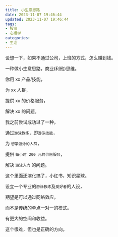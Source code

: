 ```yaml
---
title: 小生意思路
date: 2023-11-07 19:46:44
updated: 2023-11-07 19:46:44
tags:
- 投资
- 心理学
categories:
- 生活
---
```


设想一下，如果不通过公司，上班的方式，怎么赚到钱。

一种做小生意思路，商业(利他)思维。

你用 xx 产品/技能，

为 xx 人群，

提供 xx 的价格服务，

解决 xx 的问题。

我之前尝试成功过了一种，

通过`游泳教练`，即`游泳技能`，

为 `想学游泳的人群`，

提供 `每小时 200 元的价格服务`，

解决 `游泳入门` 的问题。

这个里面还演化搞了，小红书，知识星球。

设立一个专业的`游泳教练`及`爱好者`的人设，

期望是可以通过网络效应，

而不是传统的单点一对一的模式。

有更大的空间和收益。

这个很难，但也是正确的方向。





